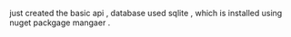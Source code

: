 just created the basic api , database used sqlite , which is installed using nuget packgage mangaer . 
